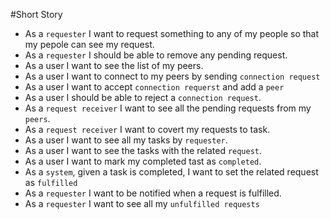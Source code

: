 #Short Story

- As a `requester` I want to request something to any of my people so that my pepole can see my request.
- As a `requester` I should be able to remove any pending request.
- As a user I want to see the list of my peers.
- As a user I want to connect to my peers by sending `connection request`
- As a user I want to accept  `connection requerst` and add a `peer`
- As a user I should be able to reject a `connection request`.
- As a `request receiver` I want to see all the pending requests from my `peers`.
- As a `request receiver` I want to covert my requests to task.
- As a user I want to see all my tasks by `requester`.
- As a user I want to see the tasks with the related `request`.
- As a user I want to mark my completed tast as `completed`.
- As a `system`, given a task is completed, I want to set the related request as `fulfilled`
- As a `requester` I want to be notified when a request is fulfilled.
- As a `requester` I want to see all my `unfulfilled requests`


